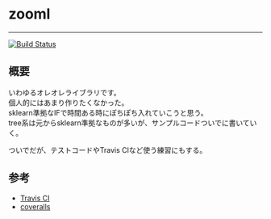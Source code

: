 # zooml
------
[![Build Status](https://travis-ci.com/shota-imazeki-108/zooml.svg?branch=main)](https://travis-ci.com/shota-imazeki-108/zooml)

## 概要
いわゆるオレオレライブラリです。  
個人的にはあまり作りたくなかった。  
sklearn準拠なIFで時間ある時にぽちぽち入れていこうと思う。  
tree系は元からsklearn準拠なものが多いが、サンプルコードついでに書いていく。  
  
ついでだが、テストコードやTravis CIなど使う練習にもする。

## 参考
- [Travis CI](https://ossyaritoori.hatenablog.com/entry/2019/02/08/Travis_CI%E3%82%92%E7%94%A8%E3%81%84%E3%81%9FPython%E3%83%91%E3%83%83%E3%82%B1%E3%83%BC%E3%82%B8%E3%81%AE%E3%83%86%E3%82%B9%E3%83%88%E7%AE%A1%E7%90%86%E6%89%8B%E9%A0%86)
- [coveralls](https://rcmdnk.com/blog/2014/09/09/computer-github-travisci/)
